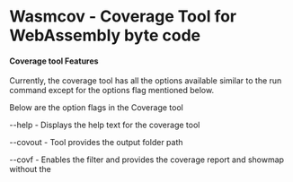 # Wasmcov - Coverage Tool for WebAssembly byte code

#### Coverage tool Features

Currently, the coverage tool has all the options available similar to the run command except for the options flag mentioned below.  

Below are the option flags in the Coverage tool

--help - Displays the help text for the coverage tool

--covout - Tool provides the output folder path

--covf - Enables the filter and provides the coverage report and showmap without the 



